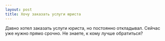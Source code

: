 ```yaml
---
layout: post 
title: Хочу заказать услуги юриста 
--- 
```

Давно хотел заказать услуги юриста, но постоянно откладывал. Сейчас уже нужно прямо срочно. Не знаете, к кому лучше обратиться?